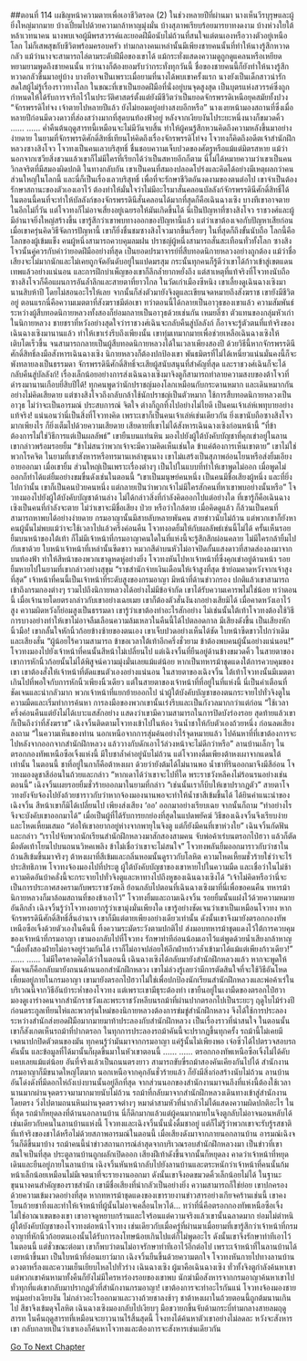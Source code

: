 ##ตอนที่ 114 เผชิญหน้าความตายเพื่อเอาชีวิตรอด (2)
ในช่วงหลายปีที่ผ่านมา นางเห็นวีรบุรุษและผู้ยิ่งใหญ่มากมาย บ้างเปี่ยมไปด้วยความกล้าหาญมุ่งมั่น บ้างสุภาพเรียบร้อยมารยาทงดงาม บ้างห่วงใยใต้หล้าเวทนาคน นางพบเจอผู้มีพรสวรรค์และยอดฝีมือนับไม่ถ้วนที่สนใจแต่ตนเองหรือวางตัวอยู่เหนือโลก ไม่ก็เสพสุขกับชีวิตพร้อมครอบครัว ท่ามกลางคนเหล่านั้นมีเพียงชายคนนั้นที่ทำให้นางรู้สึกหวาดกลัว แม้ว่านางจะสามารถไล่ตามระดับฝีมือของเขาได้ แม้กระทั่งแสดงความดูถูกดูแคลนหรือเหยียดหยามยามพูดถึงชายคนนั้น ทว่านางก็ต้องยอมรับว่ากระทั่งทุกวันนี้ ชื่อของชายคนนี้ก็ยังทำให้นางรู้สึกหวาดกลัวขึ้นมาอยู่บ้าง
บางทีอาจเป็นเพราะเมื่อยามที่นางได้พบเขาครั้งแรก นางยังเป็นเด็กสาวน่ารักสดใสผู้ไม่รู้เรื่องราวทางโลก ในขณะที่เขาเป็นยอดฝีมือที่นั่งอยู่บนจุดสูงสุด เป็นบุตรแห่งสวรรค์ซึ่งถูกกำหนดให้ได้รับการจารึกไว้ในประวัติศาสตร์ตั้งแต่ยังมีชีวิตว่าเป็นยอดจักรพรรดิเหนือยุคสมัยทั้งปวง
“จักรพรรดิไท่จง เจ้าตายไปหลายปีแล้ว ยังไม่ยอมอยู่อย่างสงบอีกหรือ”
นางเงยหน้ามองสถานที่ซึ่งเมื่อหลายปีก่อนมีดวงดาวที่ส่องสว่างมากที่สุดบนท้องฟ้าอยู่ หลังจากเงียบงันไประยะหนึ่งนางก็ขมวดคิ้ว
……
……
ค่ำคืนต้นฤดูสารทนี้เหมือนจะไม่มีวันจบสิ้น ทำให้ผู้คนรู้สึกหวนคิดถึงความหลังขึ้นมาอย่างง่ายดาย
ในยามที่จักรพรรดิศักดิ์สิทธิ์เทียนไห่คิดถึงเรื่องจักรพรรดิไท่จง โจวทงก็คิดถึงอดีตเจ้าสำนักฝึกหลวงซางสิงโจว
โจวทงเป็นคนเลวบริสุทธิ์ ชื่นชอบความเจ็บปวดของศัตรูหรือแม้แต่มิตรสหาย แม้ว่านอกจากเซวียสิ่งชวนแล้วเขาก็ไม่มีใครที่เรียกได้ว่าเป็นสหายอีกก็ตาม นี่ไม่ได้หมายความว่าเขาเป็นคนวิกลจริตที่มีสมองผิดปกติ ในทางกลับกัน เขาเป็นคนที่สมองปลอดโปร่งและคิดได้อย่างมีเหตุผลกว่าคนส่วนใหญ่ในโลกนี้ และนี่ก็เป็นเรื่องเลวบริสุทธิ์
เพื่อที่จะรักษาชีวิตอันงดงามของตนต่อไป เขาจำเป็นต้องรักษาสถานะของตัวเองเอาไว้ ต้องทำให้มั่นใจว่าไม่มีอะไรมาสั่นคลอนบัลลังก์จักรพรรดินีศักดิ์สิทธิ์ได้
ในตอนนี้คนที่จะทำให้บัลลังก์ของจักรพรรดินีสั่นคลอนได้มากที่สุดก็คือเฉินฉางเซิง
บางทีเขาอาจตายในอีกไม่กี่วัน แต่โจวทงก็ไม่อาจเสี่ยงอยู่เฉยรอให้มันเกิดขึ้นได้
นี่เป็นปัญหาที่ซางสิงโจว ราชวงศ์และผู้มีอำนาจยิ่งใหญ่สร้างขึ้น เขารู้สึกว่าเขาพบทางออกของปัญหานี้แล้ว แต่ว่าเขาต้องเจอกับปัญหาเสียก่อน
เมื่อเขาครุ่นคิดวิธีจัดการปัญหานี้ เขาก็ยิ่งชื่นชมซางสิงโจวมากขึ้นเรื่อยๆ ในที่สุดก็ถึงขั้นนับถือ
โลกนี้คือโลกของผู้เข้มแข็ง คนผู้หนึ่งสามารถควบคุมลมฝน ปราชญ์ผู้หนึ่งสามารถสั่นสะเทือนทั่วทั้งโลก
ซางสิงโจวนั้นคู่ควรกับคำว่ายอดฝีมืออย่างที่สุด เป็นยอดปรมาจารย์ที่สืบทอดนิกายหลวงอย่างถูกต้อง แม้ว่าชื่อเสียงจะไม่มากนักและไม่เคยถูกจัดอันดับอยู่ในแปดมรสุม กระนั้นทุกคนก็รู้ดีว่าเขาได้ก้าวเข้าสู่เขตแดนเทพแล้วอย่างแน่นอน และการฝึกบำเพ็ญของเขาก็ลึกล้ำยากหยั่งถึง แต่สาเหตุที่แท้จริงที่โจวทงนับถือซางสิงโจวก็คือแผนการอันล้ำลึกและสายตาที่ยาวไกล
ในวัดเก่าเมืองซีหนิง เขาเลี้ยงดูเฉินฉางเซิงมานานสิบห้าปี โดยไม่สอนอะไรให้เลย จากนั้นก็ส่งตัวมายังจิงตูและเขียนจดหมายถึงสังฆราช
เขายังมีชีวิตอยู่ ตอนแรกนี่คือความเมตตาที่สังฆราชมีต่อเขา ทว่าตอนนี้ได้กลายเป็นอาวุธของเขาแล้ว ความสัมพันธ์ระหว่างผู้สืบทอดนิกายหลวงทั้งสองก็ย่อมกลายเป็นอาวุธด้วยเช่นกัน เหมยลี่ซา ตัวแทนของกลุ่มหัวเก่าในนิกายหลวง ชายชราที่หวังอย่างสุดใจว่าราชวงศ์เฉินจะกลับคืนสู่บัลลังก์ ก็อาจจะรู้ตัวตนที่แท้จริงของเฉินฉางเซิงมานานแล้ว ทำให้เขาเร่งรีบถึงเพียงนั้น เขาทุ่มเทมากมายเพื่อช่วยเหลือเฉินฉางเซิงให้เติบโตเร็วขึ้น จนสามารถกลายเป็นผู้สืบทอดนิกายหลวงได้ในเวลาเพียงสองปี ด้วยวิธีนี้หากจักรพรรดินีศักดิ์สิทธิ์ลงมือสังหารเฉินฉางเซิง นิกายหลวงก็ต้องปกป้องเขา พันธมิตรที่ไม่ได้เหนี่ยวแน่นมั่นคงนี้ก็จะพังทลายลงเป็นธรรมดา จักรพรรดินีศักดิ์สิทธิ์จะเสียผู้สนับสนุนที่สำคัญที่สุด และราชวงศ์เฉินก็จะได้กลับคืนสู่บัลลังก์!
เรื่องเล็กน้อยอย่างการส่งเฉินฉางเซิงมาจิงตูก็สามารถทำลายความสงบของต้าโจวที่ดำรงมานานเกือบยี่สิบปีได้!
ทุกคนพูดว่านักปราชญ์มองโลกเหมือนกับกระดานหมาก และเดินหมากกันอย่างไม่คิดเสียดาย แต่ซางสิงโจวถึงกลับกล้าใช้นักปราชญ์เป็นตัวหมาก ใช้การสืบทอดนิกายหลวงเป็นอาวุธ ไม่ว่าจะเป็นอารมณ์ ประสบการณ์ จิตใจ ต่างก็ถูกทิ้งไปอย่างไม่ไยดี เป็นคนเจ้าเล่ห์เพทุบายอย่างแท้จริง!
แน่นอนว่านี่เป็นสิ่งที่โจวทงคิด เพราะเขาก็เป็นคนเจ้าเล่ห์เช่นเดียวกัน
ยิ่งเขานับถือซางสิงโจวมากเพียงไร ก็ยิ่งเต็มไปด้วยความเสียดาย เสียดายที่เขาไม่ได้สังหารเฉินฉางเซิงก่อนหน้านี้
“ที่ข้าต้องการไม่ใช่วิธีการแต่เป็นผลลัพธ์”
เขายืนบนแท่นหิน มองไปยังผู้ใต้บังคับบัญชาที่คุกเข่าอยู่ในลาน เขากล่าวพร้อมรอยยิ้ม “ข้าไม่สนว่าพวกเจ้าจะมีความคิดเห็นเช่นใด ข้าแค่ต้องการเห็นเขาตาย”
เขาไม่ใช่พวกโรคจิต ในยามที่เขาสังหารหรือทรมานเหล่าขุนนาง เขาไม่แสร้งเป็นสุภาพอ่อนโยนหรือส่งยิ้มเอียงอายออกมา เมื่อเขายิ้ม ส่วนใหญ่เป็นเพราะเรื่องต่างๆ เป็นไปในแบบที่ทำให้เขาพูดไม่ออก เมื่อพูดไม่ออกก็ทำได้แต่ยิ้มอย่างขมขื่นดังเช่นในตอนนี้
“เขาเป็นมนุษย์คนหนึ่ง เป็นคนมีชื่อเสียงผู้หนึ่ง และที่ยิ่งไปกว่านั้น เขาก็เป็นคนป่วยคนหนึ่ง แต่กลายเป็นว่าพวกเจ้าไม่มีใครสักคนที่หาเขาพบอย่างนั้นหรือ”
โจวทงมองไปยังผู้ใต้บังคับบัญชาด้านล่าง ไม่ได้กล่าวสิ่งที่กำลังคิดออกไปแต่อย่างใด
ที่เขารู้ก็คือเฉินฉางเซิงเป็นคนที่กำลังจะตาย
ไม่ว่าเขาจะมีชื่อเสียง ป่วย หรือว่าใกล้ตาย เมื่อคิดดูแล้ว ก็ล้วนเป็นคนที่สามารถหาพบได้อย่างง่ายดาย
กรมอาญานั้นมีสายลับหลายพันคน สายข่าวนับไม่ถ้วน แต่พวกเขาก็ยังหาคนผู้นั้นไม่พบแม้ว่าจะใช้เวลาไปแล้วครึ่งค่อนคืน
โจวทงอดยิ้มให้กับผลลัพธ์เช่นนี้ไม่ได้
ครั้นเห็นรอยยิ้มบนหน้าของใต้เท้า ก็ไม่มีเจ้าหน้าที่กรมอาญาคนใดในที่แห่งนี้จะรู้สึกสึกผ่อนคลาย ไม่มีใครกล้ายิ้มไปกับเขาด้วย ใบหน้าเจ้าหน้าที่เหล่านั้นซีดขาว หมวกสีดำบนหัวไม่อาจปิดกั้นแสงดาวที่สาดส่องลงมาจากบนท้องฟ้า ทำให้สีหน้าของพวกเขาดูหดหู่อย่างยิ่ง
โจวทงหันไปหาเจ้าหน้าที่ซึ่งคุกเข่าอยู่ด้านหน้า รอยยิ้มหายไปในยามที่เขากล่าวอย่างสุขุม “ราชสำนักจ่ายเงินเดือนให้เจ้าสูงที่สุด ข้าย่อมคาดหวังจากเจ้าสูงที่สุด”
เจ้าหน้าที่คนนี้เป็นเจ้าหน้าที่ระดับสูงของกรมอาญา มีหน้าที่ด้านข่าวกรอง ปกติแล้วเขาสามารถเข้าถึงกรมกองต่างๆ รวมไปถึงนิกายหลวงได้อย่างไม่มีข้อจำกัด เขาได้รับความเคารพไม่ใช่น้อย ทว่าตอนนี้ เมื่อเจ้านายโดยตรงกล่าวกับเขาอย่างเฉยเมย เขาก็ต้องตัวสั่นงันงกอย่างเสียมิได้
เมื่อคาดหวังเอาไว้สูง ความผิดหวังก็ย่อมสูงเป็นธรรมดา เขารู้ว่าเขาต้องทำอะไรสักอย่าง ไม่เช่นนั้นใต้เท้าโจวทงต้องใช้วิธีการบางอย่างทำให้เขาไม่อาจลืมเลือนความล้มเหลวในคืนนี้ได้ไปตลอดกาล
มีเสียงดังขึ้น เป็นเสียงหักนิ้วมือ!
เขากลั้นใจหักนิ้วก้อยข้างซ้ายของตนเอง เขาเจ็บปวดอย่างเห็นได้ชัด ใบหน้าซีดขาวไปกว่าเดิมและเสียงสั่น
“ผู้น้อยไร้ความสามารถ ข้าขอเวลาใต้เท้าอีกครึ่งชั่วยาม ข้าต้องพบคนผู้นั้นอย่างแน่นอน!”
โจวทงมองไปยังเจ้าหน้าที่คนนั้นสีหน้าไม่เปลี่ยนไป แต่เฉิงจวิ้นที่ยืนอยู่ด้านข้างขมวดคิ้ว ในสายตาของเขาการหักนิ้วก้อยนั้นไม่ได้พิสูจน์ความมุ่งมั่นเลยแม้แต่น้อย หากเป็นทหารม้าชุดแดงใต้การควบคุมของเขา เขาต้องสั่งให้เจ้าหน้าที่ตัดแขนตัวเองอย่างแน่นอน
ในสายตาของเฉิงจวิ้น ใต้เท้าโจวทงนั้นมีเมตตาเกินไปที่พอใจกับการหักนิ้วเพียงนิ้วเดียว แต่ในสายตาของเจ้าหน้าที่ที่อยู่ในที่แห่งนี้ นี่เป็นคำเตือนที่ชัดเจนและน่ากลัวมาก พวกเจ้าหน้าที่แยกย้ายออกไป นำผู้ใต้บังคับบัญชาของตนกระจายไปทั่วจิงตูในความมืดและเริ่มทำการค้นหา การลงมือของพวกเขานั้นเร่งรีบและเป็นกังวลมากกว่าแต่ก่อน
“ใช้เวลาครึ่งค่อนคืนแต่ยังไม่ได้เบาะแสสักอย่าง แสดงว่าเขามีความสามารถในการปิดบังร่องรอย สุดท้ายแล้วเขาก็เป็นถึงว่าที่สังฆราช”
เฉิงจวิ้นติดตามโจวทงเข้าไปในห้อง รินน้ำชาให้กับตัวเองถ้วยหนึ่ง ก่อนลดเสียงลงถาม “ในความเห็นของท่าน นอกเหนือจากการสุ่มค้นอย่างไร้จุดหมายแล้ว ไปค้นหาที่ที่เขาต้องการจะไปหลังจากออกจากสำนักฝึกหลวง แล้ววางกับดักเอาไว้ล่วงหน้าจะไม่ดีกว่าหรือ”
ลานบ้านเล็กๆ ในตรอกกองทัพเหนือซือเจิ้งแห่งนี้ มีใบชาล้ำค่าอยู่นับไม่ถ้วน แต่โจวทงดื่มเพียงต้าหงเผาจากแดนใต้เท่านั้น
ในตอนนี้ ชาที่อยู่ในกาก็คือต้าหงเผา ด้วยว่ายังต้มได้ไม่นานพอ น้ำชาที่รินออกมาจึงมีสีอ่อน
โจวทงมองดูชาสีอ่อนในถ้วยและกล่าว “หากเดาได้ว่าเขาจะไปที่ใด พระราชวังหลีคงไม่ร้อนรนอย่างเช่นตอนนี้”
เฉิงจวิ้นเผยรอยยิ้มชั่วร้ายออกมาในยามที่กล่าว “เช่นนั้นเราก็บีบให้เขาปรากฏตัว”
สายตาโจวทงยังจับจ้องไปยังถ้วยชาราวกับว่าหากจ้องมองนานพอจะทำให้น้ำชาสีเข้มขึ้นได้
ได้ยินคำแนะนำของเฉิงจวิ้น สีหน้าเขาก็มิได้เปลี่ยนไป เพียงส่งเสียง ‘ออ’ ออกมาอย่างเรียบเฉย จากนั้นก็ถาม “ทำอย่างไรจึงจะบังคับเขาออกมาได้”
เมื่อเป็นผู้ที่ได้รับการยกย่องที่สุดในแปดพยัคฆ์ วิธีของเฉิงจวิ้นจึงเรียบง่ายและโหดเหี้ยมเสมอ
“ต่อให้เขาอยากอยู่ห่างจากพายุในจิงตู แต่ก็ยังมีคนที่เขาห่วงใย” เฉินจวิ้นกัดฟันและกล่าว “เราไปจับพวกนักเรียนสำนักฝึกหลวงมาสักสองสามคน จับพ่อค้าเร่บนตรอกไป๋ฮวา แล้วก็ตัดมือตัดเท้าโยนไปบนถนนวิหคเพลิง ข้าไม่เชื่อว่าเขาจะไม่สนใจ”
โจวทงพลันยิ้มออกมาราวกับว่าชาในถ้วนสีเข้มขึ้นมาจริงๆ
ต้าหงเผาที่สีเข้มและกลิ่นหอมนั้นดูราวกับโลหิต
ความโหดเหี้ยมชั่วร้ายใช่ว่าจะไร้ประสิทธิภาพ โจวทงจ้องมองไปที่ประตู ผู้ใต้บังคับบัญชาของเขาหายไปในความมืด และเชื่อว่าในไม่ช้าความคิดอันบ้าคลั่งนี้จะกระจายไปทั่วจิงตูและหาทางไปถึงหูของเฉินฉางเซิงได้
“เจ้าไม่คิดหรือว่านี่จะเป็นการประกาศสงครามกับพระราชวังหลี ย้อนกลับไปตอนที่เฉินฉางเซิงมาที่นี่เพื่อขอคนคืน ทหารม้านิกายหลวงก็มาล้อมสถานที่ของข้าเอาไว้”
โจวทงยิ้มและถามเฉิงจวิ้น รอยยิ้มนั้นแฝงไว้ด้วยความหมายอันลึกล้ำ
เฉิงจวิ้นรู้ว่าโจวทงอยากรู้ว่าเขามุ่งมั่นเพียงใด
เขารู้อย่างชัดเจนว่าเขาเป็นเหมือนโจวทง หากจักรพรรดินีศักดิ์สิทธิ์สิ้นอำนาจ เขาก็มีแต่ตายเพียงอย่างเดียวเท่านั้น
ดังนั้นเขาจึงมายังตรอกกองทัพเหนือซือเจิ้งด้วยตัวเองในคืนนี้ ทิ้งความระมัดระวังตามปกติไป ส่งมอบทหารม้าชุดแดงไว้ใต้การควบคุมของเจ้าหน้าที่กรมอาญา
เขามองกลับไปที่โจวทง รักษาท่าทีอ่อนน้อมเอาไว้แต่พูดด้วยน้ำเสียงกล้าหาญ “เมื่อทั้งสองฝ่ายไม่อาจอยู่ร่วมกันได้ เราก็ไม่อาจปล่อยให้อีกฝ่ายก้าวล้ำเข้ามาได้แม้แต่เพียงก้าวเดียว!”
……
……
ไม่มีใครคาดคิดได้ว่าในตอนนี้ เฉินฉางเซิงได้กลับมายังสำนักฝึกหลวงแล้ว หากจะพูดให้ชัดเจนก็คือกลับมายังถนนด้านนอกสำนักฝึกหลวง
เขาไม่ล่วงรู้เลยว่ามีการตัดสินใจที่จะใช้วิธีอันโหดเหี้ยมอยู่ภายในกรมอาญา
เขามายังตรอกไป๋ฮวาไม่ใช่เพื่อปกป้องนักเรียนสำนักฝึกหลวงและพ่อค้าเร่ในบริเวณนี้จากวิธีอันบ้าระห่ำของโจวทง แต่เพราะเขามีธุระต้องทำ
เขายืนอยู่ในเงามืดของตรอกไป๋ฮวา มองดูเงาร่างคนจากสำนักราชวังและพระราชวังหลีบนรถม้าที่ผ่านปากตรอกไปเป็นระยะๆ
ฤดูใบไม้ร่วงปีก่อนตระกูลเทียนไห่และพวกรุ่นใหม่ของนิกายหลวงต้องการข่มขู่สำนักฝึกหลวง จึงได้ใช้การประลองระหว่างสำนักส่งยอดฝีมือมากมายมาท้าประลองกับสำนักฝึกหลวง เป็นเรื่องราวที่น่าสนใจ ในตอนนั้นเขาก็สังเกตเห็นรถม้าที่ปากตรอก
ในทุกการประลองรถม้าคันนี้จะปรากฏขึ้นทุกครั้ง
รถม้านี้ไม่เคยมีเจตนาปกปิดตัวตนของมัน ทุกคนรู้ว่ามันมาจากกรมอาญา
แค่รู้นั้นไม่เพียงพอ เจ๋อซิ่วได้ไปตรวจสอบรถคันนั้น และข้อมูลที่ได้มานั้นก็ผุดขึ้นมาในหัวเขาตอนนี้
……
……
ตรอกกองทัพเหนือซือเจิ้งไม่ได้คับแคบเลยแม้แต่น้อย อันที่จริงแล้วเป็นถนนตรงยาว สามารถขับขี่รถม้าสองคันเคียงกันไปได้ สำนักงานกรมอาญาก็มีขนาดใหญ่โตมาก นอกเหนือจากคุกอันชั่วร้ายแล้ว ก็ยังมีสิ่งก่อสร้างนับไม่ถ้วน ลานบ้านอันโด่งดังที่มีดอกไห่ถังเบ่งบานนั้นอยู่ลึกที่สุด จากส่วนนอกของสำนักงานมาจนถึงที่แห่งนี้ต้องใช้เวลานานมากผ่านจุดตรวจมามากมายนับไม่ถ้วน
รถม้าที่กลับมาจากสำนักฝึกหลวงเดินทางเข้าสู่สำนักงานโดยตรง วิ่งไปตามถนนหินผ่านจุดตรวจต่างๆ หมาดำสามหัวที่น่ากลัวไม่ได้แสดงความผิดปกติอะไร ในที่สุด รถม้าก็หยุดลงที่ด้านนอกลานบ้าน
นี่ก็ดึกมากแล้วแต่ผู้คนมากมายในจิงตูกลับไม่อาจนอนหลับได้ เช่นเดียวกับคนในลานบ้านแห่งนี้
โจวทงและเฉิงจวิ้นนั้นนั่งดื่มชาอยู่ แต่ก็ไม่รู้ว่าพวกเขาจะรับรู้รสชาติที่แท้จริงของชาได้หรือไม่ด้วยสภาพอารมณ์ในตอนนี้
เมื่อเสียงดังมาจากภายนอกลานบ้าน อารมณ์เฉิงจวิ้นก็ดีขึ้นมาบ้าง
รถม้าคนนี้นำข่าวสถานการณ์ล่าสุดจากบริเวณรอบสำนักฝึกหลวงมา เป็นข่าวที่เขาสนใจเป็นที่สุด
ประตูลานบ้านถูกผลักเปิดออก เสียงฝีเท้าดังขึ้นจากนั้นก็หยุดลง คาดว่าเจ้าหน้าที่หยุดเดินและยืนอยู่ภายในลานบ้าน
เฉิงจวิ้นหันหน้ากลับไปยังลานบ้านและตระหนักว่าเจ้าหน้าที่คนนั้นก้มหน้าเล็กน้อยเหมือนไม่มีเจตนาที่จะรายงานออกมา ดังนั้นเขาจึงอดขมวดคิ้วเล็กน้อยไม่ได้
ในฐานะขุนนางคนสำคัญของราชสำนัก เขามีชื่อเสียงที่น่ากลัวเป็นอย่างยิ่ง ความสามารถก็ใช่ย่อย เขาปกครองด้วยความเข้มงวดอย่างที่สุด หากทหารม้าชุดแดงของเขารายงานข่าวสารอย่างเกียจคร้านเช่นนี้ เขาคงโยนถ้วยชาทิ้งและทำให้เจ้าหน้าที่ผู้นั้นไม่อาจเคลื่อนไหวได้...
ทว่าที่นี่คือตรอกกองทัพเหนือซือเจิ้ง ไม่ใช่อาณาเขตของเขา เขาอาจดูหยาบกร้านและใจร้อนแต่ความจริงแล้วเขานั้นฉลาดมาก ย่อมไม่ตำหนิผู้ใต้บังคับบัญชาของโจวทงต่อหน้าโจวทง เช่นเดียวกับเมื่อครู่ที่ผ่านมาเมื่อยามที่เขารู้สึกว่าเจ้าหน้าที่กรมอาญาที่หักนิ้วก้อยตนเองนั้นได้รับการลงโทษน้อยเกินไปแต่ก็ไม่พูดอะไร ดังนั้นเขาจึงรักษาท่าทีเอาไว้ในตอนนี้
แต่ชั่วขณะต่อมา เขาก็พบว่าตนไม่อาจรักษาท่าทีเอาไว้อีกต่อไป
เพราะเจ้าหน้าที่ในลานบ้านได้เงยหน้าขึ้นมา
เป็นใบหน้าที่อ่อนเยาว์มาก
เฉิงจวิ้นยืนขึ้นด้วยความตกใจ
โจวทงหันกายไปทางลานบ้าน ดวงตาหรี่ลงและความเย็นเยียบไหลไปทั่วร่าง
เฉินฉางเซิง
ผู้มาคือเฉินฉางเซิง
ทั่วทั้งจิงตูกำลังค้นหาเขา แต่พวกเขาค้นหามาทั้งคืนก็ยังไม่มีใครหาร่องรอยของเขาพบ
นักฆ่ามือสังหารจากกรมอาญาค้นหาเขาไปทั่วทุกที่แต่เขากลับมาปรากฏตัวที่สำนักงานกรมอาญา!
เขาต้องการจะทำอะไรกันแน่
โจวทงจ้องมองชายหนุ่มอย่างเงียบงัน ไม่กล่าวอะไรออกมาและวางถ้วยชาลงช้าๆ
ชาต้าหงเผาในถ้วยตอนนี้ถูกต้มนานเกินไป สีชาจึงเข้มดุจโลหิต
เฉินฉางเซิงมองกลับไปเงียบๆ มือขวายกขึ้นจับด้ามกระบี่ท่ามกลางสายลมฤดูสารท
ในคืนฤดูสารทที่เหมือนจะยาวนานไร้สิ้นสุดนี้ โจงทงได้ค้นหาตัวเขาอย่างไม่ลดละ หวังจะสังหารเขา
กลับกลายเป็นว่าเขาเองก็ค้นหาโจวทงและต้องการจะสังหารเช่นเดียวกัน


[Go To Next Chapter]( ./624.md)